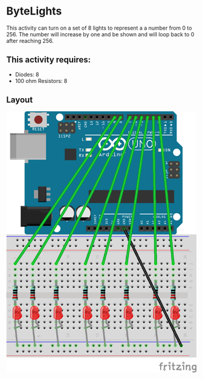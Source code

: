 # ByteLights
This activity can turn on a set of 8 lights to represent a a number from 0 to 256. The number will increase by one and be shown and will loop back to 0 after reaching 256.

## This activity requires:
* Diodes: 8
* 100 ohm Resistors: 8

## Layout
![Layout](https://github.com/unoacm/Arduino-Workshop/blob/master/activities/BinaryCounting/BinaryCounting.png)